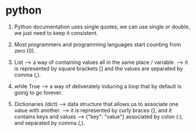 # python

1. Python documentation uses single quotes, we can use single or double, we just need to keep it consistent.

2. Most programmers and programming languages start counting from zero (0).

3. List --> a way of containing values all in the same place / variable. 
        --> it is represented by square brackets [] and the values are separated by comma (,).

4. while True --> a way of deliverately inducing a loop that by default is going to go forever.

5. Dictionaries (dict) --> data structure that allows us to associate one value with another. 
                      --> it is represented by curly braces {}, and it contains keys and values
                      --> {"key": "value"} associated by colon (:), and separated by comma (,).
